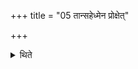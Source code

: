 +++
title = "05 तान्सहेध्मेन प्रोक्षेत्"

+++

<details><summary>थिते</summary>

तान्सहेध्मेन प्रोक्षेत् ५
</details>
